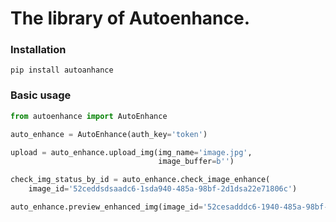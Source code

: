# The library of Autoenhance.

### Installation

```
pip install autoanhance

```

### Basic usage

```Python
from autoenhance import AutoEnhance

auto_enhance = AutoEnhance(auth_key='token')

upload = auto_enhance.upload_img(img_name='image.jpg',
                                 image_buffer=b'')

check_img_status_by_id = auto_enhance.check_image_enhance(
    image_id='52ceddsdsaadc6-1sda940-485a-98bf-2d1dsa22e71806c')

auto_enhance.preview_enhanced_img(image_id='52cesadddc6-1940-485a-98bf-2d122e71806c')


```
